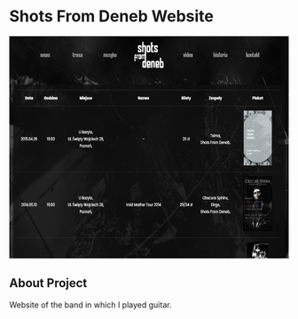 # Shots From Deneb Website
 
<img src="https://github.com/karol-jedrzejak/karol-jedrzejak.github.io/blob/master/src/assets/projects/6.jpg" height="400">

## About Project

Website of the band in which I played guitar.
